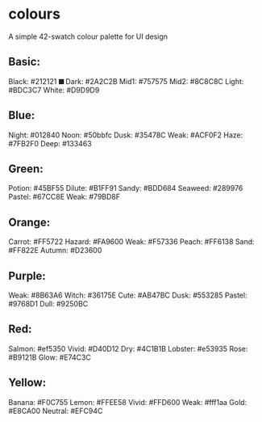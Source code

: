 # colours
A simple 42-swatch colour palette for UI design

Basic:
------
Black:   #212121  ![basic_black](/images/Basic_black.png)
Dark:    #2A2C2B
Mid1:    #757575
Mid2:    #8C8C8C
Light:   #BDC3C7
White:   #D9D9D9

Blue:
------
Night:   #012840
Noon:    #50bbfc
Dusk:    #35478C
Weak:    #ACF0F2
Haze:    #7FB2F0
Deep:    #133463

Green:
------
Potion:  #45BF55
Dilute:  #B1FF91
Sandy:   #BDD684
Seaweed: #289976
Pastel:  #67CC8E
Weak:    #79BD8F

Orange:
------
Carrot:  #FF5722
Hazard:  #FA9600
Weak:    #F57336
Peach:   #FF6138
Sand:    #FF822E
Autumn:  #D23600

Purple:
------
Weak:    #8B63A6
Witch:   #36175E
Cute:    #AB47BC
Dusk:    #553285
Pastel:  #9768D1
Dull:    #9250BC

Red:
------
Salmon:  #ef5350
Vivid:   #D40D12
Dry:     #4C1B1B
Lobster: #e53935
Rose:    #B9121B
Glow:    #E74C3C

Yellow:
------
Banana:  #F0C755
Lemon:   #FFEE58
Vivid:   #FFD600
Weak:    #fff1aa
Gold:    #E8CA00
Neutral: #EFC94C
